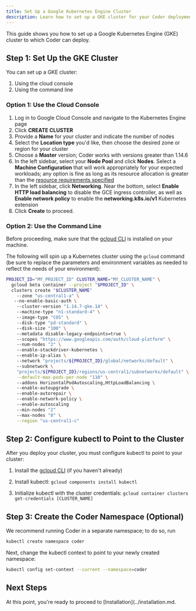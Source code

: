 ```yaml
---
title: Set Up a Google Kubernetes Engine Cluster
description: Learn how to set up a GKE cluster for your Coder deployment.
---
```


This guide shows you how to set up a Google Kubernetes Engine (GKE) cluster to
which Coder can deploy.

## Step 1: Set Up the GKE Cluster

You can set up a GKE cluster:

1. Using the cloud console
2. Using the command line

### Option 1: Use the Cloud Console

1. Log in to Google Cloud Console and navigate to the Kubernetes Engine page
2. Click **CREATE CLUSTER**
3. Provide a **Name** for your cluster and indicate the number of nodes
4. Select the **Location type** you'd like, then choose the desired zone or
   region for your cluster
5. Choose a **Master** version; Coder works with versions
   greater than 1.14.6
6. In the left sidebar, select your **Node Pool** and click **Nodes**. Select a
   **Machine Configuration** that will work appropriately for your expected
   workloads; any option is fine as long as its resource allocation is greater
   than the [resource requirements specified](../requirements.md)
7. In the left sidebar, click **Networking**. Near the bottom, select **Enable
   HTTP load balancing** to disable the GCE ingress controller, as well as
   **Enable network policy** to enable the **networking.k8s.io/v1** Kubernetes
   extension
8. Click **Create** to proceed.

### Option 2: Use the Command Line

Before proceeding, make sure that the [gcloud
CLI](https://cloud.google.com/sdk/docs/quickstarts) is installed on your
machine.

The following will spin up a Kubernetes cluster using the `gcloud` command (be
sure to replace the parameters and environment variables as needed to reflect
the needs of your environment):

```bash
PROJECT_ID="MY_PROJECT_ID" CLUSTER_NAME="MY_CLUSTER_NAME" \
  gcloud beta container --project "$PROJECT_ID" \
  clusters create "$CLUSTER_NAME"
    --zone "us-central1-a" \ 
   --no-enable-basic-auth \ 
    --cluster-version "1.14.7-gke.14" \ 
    --machine-type "n1-standard-4" \ 
    --image-type "COS" \ 
    --disk-type "pd-standard" \ 
    --disk-size "100" \ 
    --metadata disable-legacy-endpoints=true \ 
    --scopes "https://www.googleapis.com/auth/cloud-platform" \ 
    --num-nodes "2" \ 
    --enable-stackdriver-kubernetes \ 
    --enable-ip-alias \ 
    --network "projects/${PROJECT_ID}/global/networks/default" \ 
    --subnetwork \
    "projects/${PROJECT_ID}/regions/us-central1/subnetworks/default" \
    --default-max-pods-per-node "110" \ 
    --addons HorizontalPodAutoscaling,HttpLoadBalancing \ 
    --enable-autoupgrade \ 
    --enable-autorepair \ 
    --enable-network-policy \ 
    --enable-autoscaling 
    --min-nodes "2" 
    --max-nodes "8" \
    --region "us-central1-c"
```

## Step 2: Configure kubectl to Point to the Cluster

After you deploy your cluster, you must configure kubectl to point to your
cluster:

1. Install the [gcloud CLI](https://cloud.google.com/sdk/docs/quickstarts) (if
   you haven't already)

2. Install kubectl: `gcloud components install kubectl`

3. Initialize kubectl with the cluster credentials: `gcloud container clusters
   get-credentials [CLUSTER_NAME]`

## Step 3: Create the Coder Namespace (Optional)

We recommend running Coder in a separate namespace; to do so, run

```bash
kubectl create namespace coder
```

Next, change the kubectl context to point to your newly created namespace:

```bash
kubectl config set-context --current --namespace=coder
```

## Next Steps

At this point, you're ready to proceed to [Installation](../installation.md.
